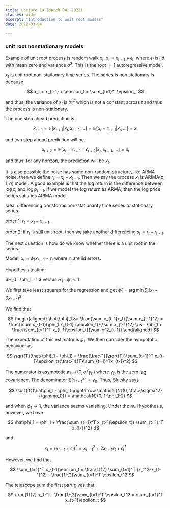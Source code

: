 ```yaml
---
title: Lecture 18 (March 04, 2022)
classes: wide
excerpt: "Introduction to unit root models"
date: 2022-03-04

---
```


### unit root nonstationary models

Example of unit root process is random walk $x_t$. $x_t = x_{t-1} + \epsilon_t$. where $\epsilon_t$ is iid with mean zero and variance $\sigma^2$. This is the root $=1$ autoregressive model. 

$x_t$ is unit root non-stationary time series. The series is non stationary is because 

$$
x_t = x_{t-1} + \epsilon_t = \sum_{i=1}^t \epsilon_t 
$$

and thus, the variance of $x_t$ is $t\sigma^2$ which is not a constant across $t$ and thus the process is non-stationary. 

The one step ahead prediction is 

$$
\hat{x}_{t+1} = \mathbb{E}[x_{t+1}|x_t,x_{t-1},\dots] = \mathbb{E}[x_t + \epsilon_{t+1}|x_{t},\dots] = x_t
$$

and two step ahead prediction will be 

$$
\hat{x}_{t+2} = \mathbb{E}[x_t+\epsilon_{t+1}+\epsilon_{t+2}|x_t, x_{t-1},\dots] = x_t
$$

and thus, for any horizon, the prediction will be $x_t$. 

It is also possible the noise has some non-random structure, like ARMA noise. then we define $r_t = x_t - x_{t-1}$. Then we say the process $x_t$ is ARIMA$(p,1,q)$ model. A good example is that the log return is the difference between $\log p_t$ and $\log p_{t-1}$. If we model the log return as ARMA, then the log price series satisfies ARIMA model. 

Idea: differencing transforms non-stationarity time series to stationary series. 

order 1: $r_t = x_t - x_{t-1}$. 

order 2: if $r_t$ is still unit-root, then  we take another differencing $s_t = r_t -r_{t-1}$.

The next question is how do we know whether there is a unit root in the series. 

Model: $x_t = \phi_1 x_{t-1} + \epsilon_t$ where $\epsilon_t$ are iid errors. 

Hypothesis testing:

$H_0 : \phi_1 =1 $ versus $H_1: \phi_1<1$. 

We first take least squares for the regression and get $\hat{\phi}_1 = \arg\min \sum_t (x_t - \theta x_{t-1})^2$. 

We find that 

$$
\begin{aligned}
\hat{\phi}_1 &= \frac{\sum x_{t-1}x_t}{\sum x_{t-1}^2} = \frac{\sum x_{t-1}(\phi_1 x_{t-1}+\epsilon_t)}{\sum x_{t-1}^2} \\
&= \phi_1 + \frac{\sum_{t=1}^T x_{t-1}\epsilon_t}{\sum x^2_{t-1}}
\end{aligned}
$$

The expectation of this estimator is $\phi_1$. We then consider the aympototic behaviour as 

$$
\sqrt{T}(\hat{\phi}_1 - \phi_1) = \frac{\frac{1}{\sqrt{T}}\sum_{t=1}^T x_{t-1}\epsilon_t}{\frac{1}{T}\sum_{t=1}^Tx_{t-1}^2}
$$

The numerator is asymptotic as $\mathcal{N}(0, \sigma^2\gamma_0)$ where $\gamma_0$ is the zero lag covariance. The denominator $\mathbb{E}[x_{t-1}^2] = \gamma_0$.  Thus, Slutsky says 

$$
\sqrt{T}(\hat\phi_1 - \phi_1) \rightarrow \mathcal{N}(0, \frac{\sigma^2}{\gamma_0}) = \mathcal{N}(0, 1-\phi_1^2)
$$

and when $\phi_1\rightarrow 1$, the variance seems vanishing. Under the null hypothesis, however, we have 

$$
\hat\phi_1 = \phi_1 + \frac{\sum_{t=1}^T x_{t-1}\epsilon_t}{ \sum_{t=1}^T x_{t-1}^2}
$$

and 

$$
x_t = (x_{t-1}+\epsilon_t)^2 = x_{t-1}^2 + 2 x_{t-1}\epsilon_t + \epsilon_t^2
$$

However, we find that 

$$
\sum_{t=1}^T x_{t-1}\epsilon_t = \frac{1}{2} \sum_{t=1}^T (x_t^2-x_{t-1}^2) - \frac{1}{2}\sum_{t=1}^T \epsilon_t^2
$$

The telescope sum the first part gives that 

$$
\frac{1}{2} x_T^2 - \frac{1}{2}\sum_{t=1}^T \epsilon_t^2 = \sum_{t=1}^T x_{t-1}\epsilon_t
$$
